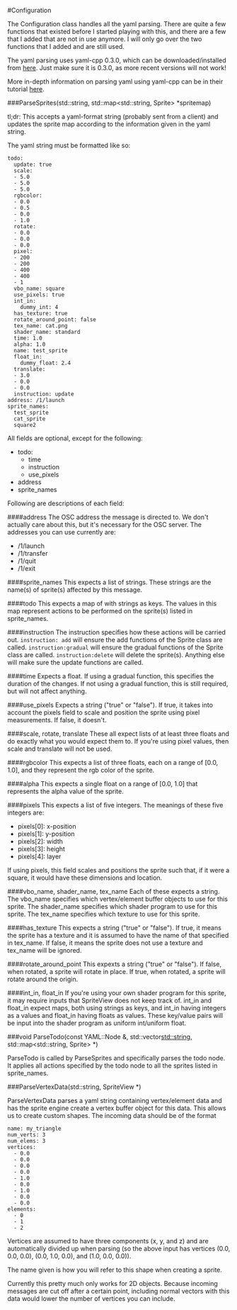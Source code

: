 #Configuration

The Configuration class handles all the yaml parsing. There are quite a few functions that existed before I started playing with this, and there are a few that I added that are not in use anymore. I will only go over the two functions that I added and are still used.

The yaml parsing uses yaml-cpp 0.3.0, which can be downloaded/installed from [here](https://code.google.com/p/yaml-cpp/downloads/list). Just make sure it is 0.3.0, as more recent versions will not work!

More in-depth information on parsing yaml using yaml-cpp can be in their tutorial [here](https://code.google.com/p/yaml-cpp/wiki/HowToParseADocument).

###ParseSprites(std::string, std::map<std::string, Sprite\> *spritemap)

tl;dr: This accepts a yaml-format string (probably sent from a client) and updates the sprite map according to the information given in the yaml string.

The yaml string must be formatted like so:

```
todo:
  update: true
  scale:
  - 5.0
  - 5.0
  - 5.0
  rgbcolor:
  - 0.0
  - 0.5
  - 0.0
  - 1.0
  rotate:
  - 0.0
  - 0.0
  - 0.0
  pixel:
  - 200
  - 200
  - 400
  - 400
  - 1
  vbo_name: square
  use_pixels: true
  int_in:
    dummy_int: 4
  has_texture: true
  rotate_around_point: false
  tex_name: cat.png
  shader_name: standard
  time: 1.0
  alpha: 1.0
  name: test_sprite
  float_in:
    dummy_float: 2.4
  translate:
  - 3.0
  - 0.0
  - 0.0
  instruction: update
address: /1/launch
sprite_names:
  test_sprite
  cat_sprite
  square2
```

All fields are optional, except for the following:

* todo:
    * time
    * instruction
    * use_pixels
* address
* sprite_names

Following are descriptions of each field:

####address
The OSC address the message is directed to. We don't actually care about this, but it's necessary for the OSC server. The addresses you can use currently are:

* /1/launch
* /1/transfer
* /1/quit
* /1/exit

####sprite_names
This expects a list of strings. These strings are the name(s) of sprite(s) affected by this message.

####todo
This expects a map of with strings as keys. The values in this map represent actions to be performed on the sprite(s) listed in sprite_names.

####instruction
The instruction specifies how these actions will be carried out. ```instruction: add``` will ensure the add functions of the Sprite class are called. ```instruction:gradual``` will ensure the gradual functions of the Sprite class are called. ```instruction:delete``` will delete the sprite(s). Anything else will make sure the update functions are called.

####time
Expects a float. If using a gradual function, this specifies the duration of the changes. If not using a gradual function, this is still required, but will not affect anything.

####use_pixels
Expects a string ("true" or "false"). If true, it takes into account the pixels field to scale and position the sprite using pixel measurements. If false, it doesn't.

####scale, rotate, translate
These all expect lists of at least three floats and do exactly what you would expect them to. If you're using pixel values, then scale and translate will not be used.

####rgbcolor
This expects a list of three floats, each on a range of [0.0, 1.0], and they represent the rgb color of the sprite.

####alpha
This expects a single float on a range of [0.0, 1.0] that represents the alpha value of the sprite.

####pixels
This expects a list of five integers. The meanings of these five integers are:

* pixels[0]: x-position
* pixels[1]: y-position
* pixels[2]: width
* pixels[3]: height
* pixels[4]: layer

If using pixels, this field scales and positions the sprite such that, if it were a square, it would have these dimensions and location.

####vbo_name, shader_name, tex_name
Each of these expects a string. The vbo_name specifies which vertex/element buffer objects to use for this sprite. The shader_name specifies which shader program to use for this sprite. The tex_name specifies which texture to use for this sprite.

####has_texture
This expects a string ("true" or "false"). If true, it means the sprite has a texture and it is assumed to have the name of that specified in tex_name. If false, it means the sprite does not use a texture and tex_name will be ignored.

####rotate_around_point
This expexts a string ("true" or "false"). If false, when rotated, a sprite will rotate in place. If true, when rotated, a sprite will rotate around the origin.

####int_in, float_in
If you're using your own shader program for this sprite, it may require inputs that SpriteView does not keep track of. int_in and float_in expect maps, both using strings as keys, and int_in having integers as a values and float_in having floats as values. These key/value pairs will be input into the shader program as uniform int/uniform float.

###void ParseTodo(const YAML::Node &, std::vector<std::string>, std::map<std::string, Sprite> *)

ParseTodo is called by ParseSprites and specifically parses the todo node. It applies all actions specified by the todo node to all the sprites listed in sprite_names.

###ParseVertexData(std::string, SpriteView *)

ParseVertexData parses a yaml string containing vertex/element data and has the sprite engine create a vertex buffer object for this data. This allows us to create custom shapes. The incoming data should be of the format

```
name: my_triangle
num_verts: 3
num_elems: 3
vertices:
  - 0.0
  - 0.0
  - 0.0
  - 0.0
  - 1.0
  - 0.0
  - 1.0
  - 0.0
  - 0.0
elements:
  - 0
  - 1
  - 2
```

Vertices are assumed to have three components (x, y, and z) and are automatically divided up when parsing (so the above input has vertices (0.0, 0.0, 0.0), (0.0, 1.0, 0.0), and (1.0, 0.0, 0.0)).

The name given is how you will refer to this shape when creating a sprite. 

Currently this pretty much only works for 2D objects. Because incoming messages are cut off after a certain point, including normal vectors with this data would lower the number of vertices you can include. 